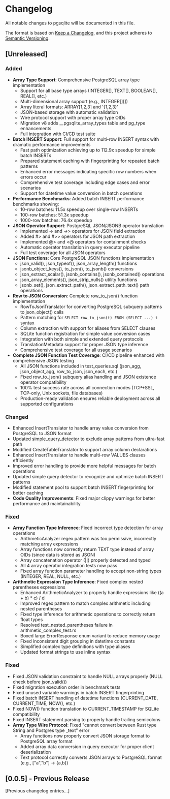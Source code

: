 # Changelog

All notable changes to pgsqlite will be documented in this file.

The format is based on [Keep a Changelog](https://keepachangelog.com/en/1.0.0/),
and this project adheres to [Semantic Versioning](https://semver.org/spec/v2.0.0.html).

## [Unreleased]

### Added
- **Array Type Support**: Comprehensive PostgreSQL array type implementation
  - Support for all base type arrays (INTEGER[], TEXT[], BOOLEAN[], REAL[], etc.)
  - Multi-dimensional array support (e.g., INTEGER[][])
  - Array literal formats: ARRAY[1,2,3] and '{1,2,3}'
  - JSON-based storage with automatic validation
  - Wire protocol support with proper array type OIDs
  - Migration v8 adds __pgsqlite_array_types table and pg_type enhancements
  - Full integration with CI/CD test suite
- **Batch INSERT Support**: Full support for multi-row INSERT syntax with dramatic performance improvements
  - Fast path optimization achieving up to 112.9x speedup for simple batch INSERTs
  - Prepared statement caching with fingerprinting for repeated batch patterns
  - Enhanced error messages indicating specific row numbers when errors occur
  - Comprehensive test coverage including edge cases and error scenarios
  - Support for datetime value conversion in batch operations
- **Performance Benchmarks**: Added batch INSERT performance benchmarks showing:
  - 10-row batches: 11.5x speedup over single-row INSERTs
  - 100-row batches: 51.3x speedup
  - 1000-row batches: 76.4x speedup
- **JSON Operator Support**: PostgreSQL JSON/JSONB operator translation
  - Implemented -> and ->> operators for JSON field extraction
  - Added #> and #>> operators for JSON path extraction
  - Implemented @> and <@ operators for containment checks
  - Automatic operator translation in query executor pipeline
  - Full test coverage for all JSON operators
- **JSON Functions**: Core PostgreSQL JSON functions implementation
  - json_valid(), json_typeof(), json_array_length() functions
  - jsonb_object_keys(), to_json(), to_jsonb() conversions
  - json_extract_scalar(), jsonb_contains(), jsonb_contained() operations
  - json_array_elements(), json_strip_nulls() utility functions
  - jsonb_set(), json_extract_path(), json_extract_path_text() path operations
- **Row to JSON Conversion**: Complete row_to_json() function implementation
  - RowToJsonTranslator for converting PostgreSQL subquery patterns to json_object() calls
  - Pattern matching for `SELECT row_to_json(t) FROM (SELECT ...) t` syntax
  - Column extraction with support for aliases from SELECT clauses
  - SQLite function registration for simple value conversion cases
  - Integration with both simple and extended query protocols
  - TranslationMetadata support for proper JSON type inference
  - Comprehensive test coverage for all usage scenarios
- **Complete JSON Function Test Coverage**: CI/CD pipeline enhanced with comprehensive JSON testing
  - All JSON functions included in test_queries.sql (json_agg, json_object_agg, row_to_json, json_each, etc.)
  - Fixed row_to_json() subquery alias handling and JSON existence operator compatibility
  - 100% test success rate across all connection modes (TCP+SSL, TCP-only, Unix sockets, file databases)
  - Production-ready validation ensures reliable deployment across all supported configurations

### Changed
- Enhanced InsertTranslator to handle array value conversion from PostgreSQL to JSON format
- Updated simple_query_detector to exclude array patterns from ultra-fast path
- Modified CreateTableTranslator to support array column declarations
- Enhanced InsertTranslator to handle multi-row VALUES clauses efficiently
- Improved error handling to provide more helpful messages for batch operations
- Updated simple query detector to recognize and optimize batch INSERT patterns
- Modified statement pool to support batch INSERT fingerprinting for better caching
- **Code Quality Improvements**: Fixed major clippy warnings for better performance and maintainability

### Fixed
- **Array Function Type Inference**: Fixed incorrect type detection for array operations
  - ArithmeticAnalyzer regex pattern was too permissive, incorrectly matching array expressions
  - Array functions now correctly return TEXT type instead of array OIDs (since data is stored as JSON)
  - Array concatenation operator (||) properly detected and typed
  - All 4 array operator integration tests now pass
  - Fixed array function parameter handling to accept non-string types (INTEGER, REAL, NULL, etc.)
- **Arithmetic Expression Type Inference**: Fixed complex nested parentheses expressions
  - Enhanced ArithmeticAnalyzer to properly handle expressions like ((a + b) * c) / d
  - Improved regex pattern to match complex arithmetic including nested parentheses
  - Fixed type inference for arithmetic operations to correctly return float types
  - Resolved test_nested_parentheses failure in arithmetic_complex_test.rs
  - Boxed large ErrorResponse enum variant to reduce memory usage
  - Fixed inconsistent digit grouping in datetime constants
  - Simplified complex type definitions with type aliases
  - Updated format strings to use inline syntax

### Fixed
- Fixed JSON validation constraint to handle NULL arrays properly (NULL check before json_valid())
- Fixed migration execution order in benchmark tests
- Fixed unused variable warnings in batch INSERT fingerprinting
- Fixed batch INSERT handling of datetime functions (CURRENT_DATE, CURRENT_TIME, NOW(), etc.)
- Fixed NOW() function translation to CURRENT_TIMESTAMP for SQLite compatibility
- Fixed INSERT statement parsing to properly handle trailing semicolons
- **Array Type Wire Protocol**: Fixed \"cannot convert between Rust type String and Postgres type _text\" error
  - Array functions now properly convert JSON storage format to PostgreSQL array format
  - Added array data conversion in query executor for proper client deserialization
  - Text protocol correctly converts JSON arrays to PostgreSQL format (e.g., [\"a\",\"b\"] → {a,b})

## [0.0.5] - Previous Release

[Previous changelog entries...]